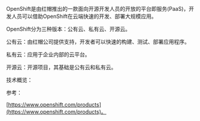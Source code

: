 OpenShift是由红帽推出的一款面向开源开发人员的开放的平台即服务(PaaS)，开发人员可以借助OpenShift在云端快速的开发、部署大规模应用。

OpenShift分为三种版本：公有云、私有云、开源云。

公有云：由红帽公司提供支持，开发者可以快速的构建、测试、部署应用程序。

私有云：应用于企业内部的云平台。

开源云：开源项目，其基础是公有云和私有云。

技术概览：


参考：

[https://www.openshift.com/products](https://www.openshift.com/products)。